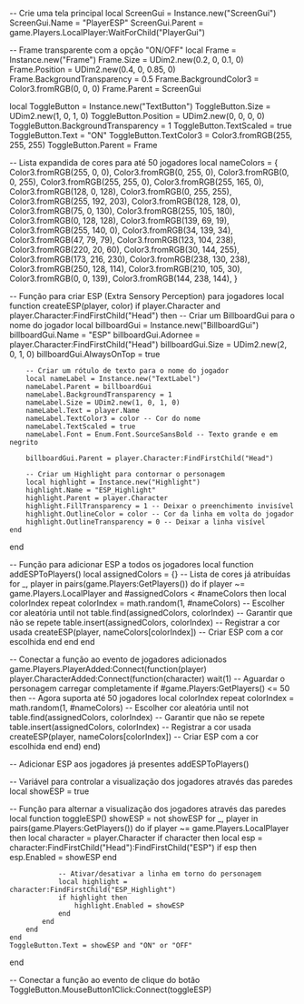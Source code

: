 -- Crie uma tela principal
local ScreenGui = Instance.new("ScreenGui")
ScreenGui.Name = "PlayerESP"
ScreenGui.Parent = game.Players.LocalPlayer:WaitForChild("PlayerGui")

-- Frame transparente com a opção "ON/OFF"
local Frame = Instance.new("Frame")
Frame.Size = UDim2.new(0.2, 0, 0.1, 0)
Frame.Position = UDim2.new(0.4, 0, 0.85, 0)
Frame.BackgroundTransparency = 0.5
Frame.BackgroundColor3 = Color3.fromRGB(0, 0, 0)
Frame.Parent = ScreenGui

local ToggleButton = Instance.new("TextButton")
ToggleButton.Size = UDim2.new(1, 0, 1, 0)
ToggleButton.Position = UDim2.new(0, 0, 0, 0)
ToggleButton.BackgroundTransparency = 1
ToggleButton.TextScaled = true
ToggleButton.Text = "ON"
ToggleButton.TextColor3 = Color3.fromRGB(255, 255, 255)
ToggleButton.Parent = Frame

-- Lista expandida de cores para até 50 jogadores
local nameColors = {
    Color3.fromRGB(255, 0, 0), Color3.fromRGB(0, 255, 0), Color3.fromRGB(0, 0, 255),
    Color3.fromRGB(255, 255, 0), Color3.fromRGB(255, 165, 0), Color3.fromRGB(128, 0, 128),
    Color3.fromRGB(0, 255, 255), Color3.fromRGB(255, 192, 203), Color3.fromRGB(128, 128, 0),
    Color3.fromRGB(75, 0, 130), Color3.fromRGB(255, 105, 180), Color3.fromRGB(0, 128, 128),
    Color3.fromRGB(139, 69, 19), Color3.fromRGB(255, 140, 0), Color3.fromRGB(34, 139, 34),
    Color3.fromRGB(47, 79, 79), Color3.fromRGB(123, 104, 238), Color3.fromRGB(220, 20, 60),
    Color3.fromRGB(30, 144, 255), Color3.fromRGB(173, 216, 230), Color3.fromRGB(238, 130, 238),
    Color3.fromRGB(250, 128, 114), Color3.fromRGB(210, 105, 30), Color3.fromRGB(0, 0, 139),
    Color3.fromRGB(144, 238, 144),
}

-- Função para criar ESP (Extra Sensory Perception) para jogadores
local function createESP(player, color)
    if player.Character and player.Character:FindFirstChild("Head") then
        -- Criar um BillboardGui para o nome do jogador
        local billboardGui = Instance.new("BillboardGui")
        billboardGui.Name = "ESP"
        billboardGui.Adornee = player.Character:FindFirstChild("Head")
        billboardGui.Size = UDim2.new(2, 0, 1, 0)
        billboardGui.AlwaysOnTop = true

        -- Criar um rótulo de texto para o nome do jogador
        local nameLabel = Instance.new("TextLabel")
        nameLabel.Parent = billboardGui
        nameLabel.BackgroundTransparency = 1
        nameLabel.Size = UDim2.new(1, 0, 1, 0)
        nameLabel.Text = player.Name
        nameLabel.TextColor3 = color -- Cor do nome
        nameLabel.TextScaled = true
        nameLabel.Font = Enum.Font.SourceSansBold -- Texto grande e em negrito

        billboardGui.Parent = player.Character:FindFirstChild("Head")

        -- Criar um Highlight para contornar o personagem
        local highlight = Instance.new("Highlight")
        highlight.Name = "ESP_Highlight"
        highlight.Parent = player.Character
        highlight.FillTransparency = 1 -- Deixar o preenchimento invisível
        highlight.OutlineColor = color -- Cor da linha em volta do jogador
        highlight.OutlineTransparency = 0 -- Deixar a linha visível
    end
end

-- Função para adicionar ESP a todos os jogadores
local function addESPToPlayers()
    local assignedColors = {} -- Lista de cores já atribuídas
    for _, player in pairs(game.Players:GetPlayers()) do
        if player ~= game.Players.LocalPlayer and #assignedColors < #nameColors then
            local colorIndex
            repeat
                colorIndex = math.random(1, #nameColors) -- Escolher cor aleatória
            until not table.find(assignedColors, colorIndex) -- Garantir que não se repete
            table.insert(assignedColors, colorIndex) -- Registrar a cor usada
            createESP(player, nameColors[colorIndex]) -- Criar ESP com a cor escolhida
        end
    end
end

-- Conectar a função ao evento de jogadores adicionados
game.Players.PlayerAdded:Connect(function(player)
    player.CharacterAdded:Connect(function(character)
        wait(1) -- Aguardar o personagem carregar completamente
        if #game.Players:GetPlayers() <= 50 then -- Agora suporta até 50 jogadores
            local colorIndex
            repeat
                colorIndex = math.random(1, #nameColors) -- Escolher cor aleatória
            until not table.find(assignedColors, colorIndex) -- Garantir que não se repete
            table.insert(assignedColors, colorIndex) -- Registrar a cor usada
            createESP(player, nameColors[colorIndex]) -- Criar ESP com a cor escolhida
        end
    end)
end)

-- Adicionar ESP aos jogadores já presentes
addESPToPlayers()

-- Variável para controlar a visualização dos jogadores através das paredes
local showESP = true

-- Função para alternar a visualização dos jogadores através das paredes
local function toggleESP()
    showESP = not showESP
    for _, player in pairs(game.Players:GetPlayers()) do
        if player ~= game.Players.LocalPlayer then
            local character = player.Character
            if character then
                local esp = character:FindFirstChild("Head"):FindFirstChild("ESP")
                if esp then
                    esp.Enabled = showESP
                end

                -- Ativar/desativar a linha em torno do personagem
                local highlight = character:FindFirstChild("ESP_Highlight")
                if highlight then
                    highlight.Enabled = showESP
                end
            end
        end
    end
    ToggleButton.Text = showESP and "ON" or "OFF"
end

-- Conectar a função ao evento de clique do botão
ToggleButton.MouseButton1Click:Connect(toggleESP)
